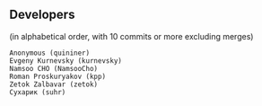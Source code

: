 ## Developers

(in alphabetical order, with 10 commits or more excluding merges)

    Anonymous (quininer)
    Evgeny Kurnevsky (kurnevsky)
    Namsoo CHO (NamsooCho)
    Roman Proskuryakov (kpp)
    Zetok Zalbavar (zetok)
    Сухарик (suhr)
